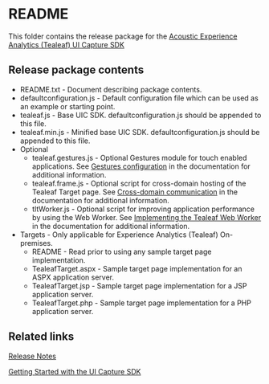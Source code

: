 # README
This folder contains the release package for the [Acoustic Experience Analytics (Tealeaf) UI Capture SDK](https://developer.goacoustic.com/acoustic-exp-analytics/docs/tealeaf-ui-capture-overview)

## Release package contents
* README.txt - Document describing package contents.
* defaultconfiguration.js - Default configuration file which can be used as an example or starting point.
* tealeaf.js - Base UIC SDK. defaultconfiguration.js should be appended to this file.
* tealeaf.min.js - Minified base UIC SDK. defaultconfiguration.js should be appended to this file.
* Optional
  * tealeaf.gestures.js - Optional Gestures module for touch enabled applications. See [Gestures configuration](https://developer.goacoustic.com/acoustic-exp-analytics/docs/gestures-configuration-for-ui-capture) in the documentation for additional information.
  * tealeaf.frame.js - Optional script for cross-domain hosting of the Tealeaf Target page. See [Cross-domain communication](https://developer.goacoustic.com/acoustic-exp-analytics/docs/cross-domain-communication) in the documentation for additional information.
  * tltWorker.js - Optional script for improving application performance by using the Web Worker. See [Implementing the Tealeaf Web Worker](https://developer.goacoustic.com/acoustic-exp-analytics/docs/implementing-the-acoustic-tealeaf-web-worker-script) in the documentation for additional information.
* Targets - Only applicable for Experience Analytics (Tealeaf) On-premises.
  * README - Read prior to using any sample target page implementation.
  * TealeafTarget.aspx - Sample target page implementation for an ASPX application server.
  * TealeafTarget.jsp - Sample target page implementation for a JSP application server.
  * TealeafTarget.php - Sample target page implementation for a PHP application server.
  
## Related links
[Release Notes](https://developer.goacoustic.com/acoustic-exp-analytics/docs/uic-release-notes)

[Getting Started with the UI Capture SDK](https://developer.goacoustic.com/acoustic-exp-analytics/docs/getting-started-with-the-ui-capture-sdk)
